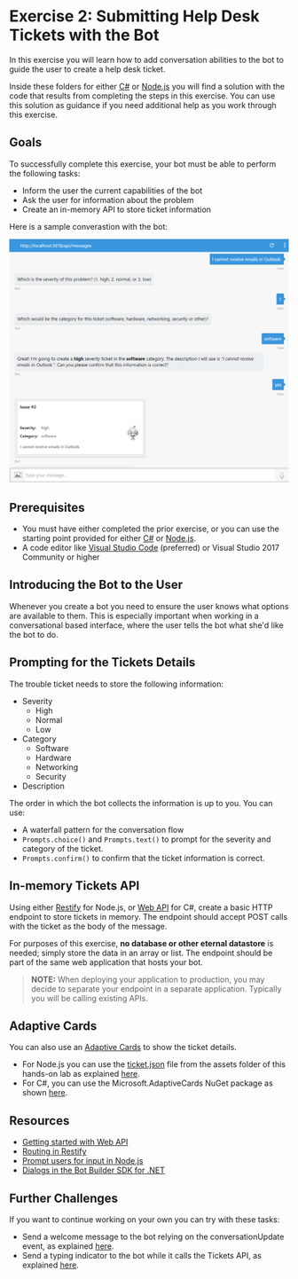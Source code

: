 # Exercise 2: Submitting Help Desk Tickets with the Bot

In this exercise you will learn how to add conversation abilities to the bot to guide the user to create a help desk ticket.

Inside these folders for either [C#](./CSharp/exercise2-TicketSubmissionDialog) or [Node.js](./Node/exercise2-TicketSubmissionDialog) you will find a solution with the code that results from completing the steps in this exercise. You can use this solution as guidance if you need additional help as you work through this exercise.

## Goals

To successfully complete this exercise, your bot must be able to perform the following tasks:

* Inform the user the current capabilities of the bot
* Ask the user for information about the problem
* Create an in-memory API to store ticket information

Here is a sample converastion with the bot:

  ![exercise2-emulator-adaptivecards](./Node/images/exercise2-emulator-adaptivecards.png)

## Prerequisites

* You must have either completed the prior exercise, or you can use the starting point provided for either [C#](./CSharp/exercise1-EchoBot) or [Node.js](./Node/exercise1-EchoBot).
* A code editor like [Visual Studio Code](https://code.visualstudio.com/download) (preferred) or Visual Studio 2017 Community or higher

## Introducing the Bot to the User

Whenever you create a bot you need to ensure the user knows what options are available to them. This is especially important when working in a conversational based interface, where the user tells the bot what she'd like the bot to do.

## Prompting for the Tickets Details

The trouble ticket needs to store the following information:

- Severity
  - High
  - Normal
  - Low
- Category
  - Software
  - Hardware
  - Networking
  - Security
- Description

The order in which the bot collects the information is up to you. You can use:
  * A waterfall pattern for the conversation flow
  * `Prompts.choice()` and `Prompts.text()` to prompt for the severity and category of the ticket.
  * `Prompts.confirm()` to confirm that the ticket information is correct.

## In-memory Tickets API

Using either [Restify](http://restify.com/) for Node.js, or [Web API](https://www.asp.net/web-api) for C#, create a basic HTTP endpoint to store tickets in memory. The endpoint should accept POST calls with the ticket as the body of the message.

For purposes of this exercise, **no database or other eternal datastore** is needed; simply store the data in an array or list. The endpoint should be part of the same web application that hosts your bot.

> **NOTE:** When deploying your application to production, you may decide to separate your endpoint in a separate application. Typically you will be calling existing APIs.

## Adaptive Cards

You can also use an [Adaptive Cards](http://adaptivecards.io/) to show the ticket details.
  * For Node.js you can use the [ticket.json](./assets/exercise2-TicketSubmissionDialog/ticket.json) file from the assets folder of this hands-on lab as explained [here](https://docs.microsoft.com/en-us/bot-framework/rest-api/bot-framework-rest-connector-add-rich-cards#adaptive-card).
  * For C#, you can use the Microsoft.AdaptiveCards NuGet package as shown [here](https://docs.microsoft.com/en-us/bot-framework/dotnet/bot-builder-dotnet-add-rich-card-attachments#a-idadaptive-carda-add-an-adaptive-card-to-a-message).

## Resources

* [Getting started with Web API](https://docs.microsoft.com/en-us/aspnet/web-api/overview/getting-started-with-aspnet-web-api/tutorial-your-first-web-api)
* [Routing in Restify](http://restify.com/#common-handlers-serveruse)
* [Prompt users for input in Node.js](https://docs.microsoft.com/en-us/bot-framework/nodejs/bot-builder-nodejs-dialog-prompt)
* [Dialogs in the Bot Builder SDK for .NET](https://docs.microsoft.com/en-us/bot-framework/dotnet/bot-builder-dotnet-dialogs)

## Further Challenges

If you want to continue working on your own you can try with these tasks:

* Send a welcome message to the bot relying on the conversationUpdate event, as explained [here](https://docs.microsoft.com/en-us/bot-framework/nodejs/bot-builder-nodejs-handle-conversation-events#greet-a-user-on-conversation-join).
* Send a typing indicator to the bot while it calls the Tickets API, as explained [here](https://docs.microsoft.com/en-us/bot-framework/nodejs/bot-builder-nodejs-send-typing-indicator).